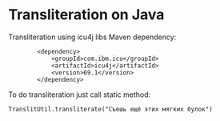 # Transliteration on Java

Transliteration using icu4j libs 
Maven dependency:
```
        <dependency>
            <groupId>com.ibm.icu</groupId>
            <artifactId>icu4j</artifactId>
            <version>69.1</version>
        </dependency>
```

To do transliteration just call static method:

```
TranslitUtil.transliterate("Съешь ещё этих мягких булок")
```
